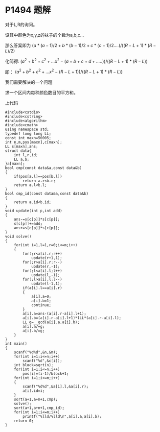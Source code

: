# P1494 题解

对于L,R的询问。

设其中颜色为x,y,z的袜子的个数为a,b,c...

那么答案即为
$(a*(a-1)/2+b*(b-1)/2+c*(c-1)/2....)/((R-L+1)*(R-L)/2)$

化简得:
$(a^2+b^2+c^2+...x^2-(a+b+c+d+.....))/((R-L+1)*(R-L))$

即：
$(a^2+b^2+c^2+...x^2-(R-L+1))/((R-L+1)*(R-L))$

我们需要解决的一个问题

求一个区间内每种颜色数目的平方和。

上代码
```
#include<cstdio>
#include<cstring>
#include<algorithm>
#include<cmath>
using namespace std;
typedef long long LL;
const int maxn=50005;
int n,m,pos[maxn],c[maxn];
LL s[maxn],ans;
struct data{
    int l,r,id;
    LL a,b;
}a[maxn];
bool cmp(const data&a,const data&b)
{
    if(pos[a.l]==pos[b.l])
		return a.r<b.r;
    return a.l<b.l;
}
bool cmp_id(const data&a,const data&b)
{
    return a.id<b.id;
}
void update(int p,int add)
{
    ans-=s[c[p]]*s[c[p]];
    s[c[p]]+=add;
    ans+=s[c[p]]*s[c[p]];
}
void solve()
{
    for(int i=1,l=1,r=0;i<=m;i++)
	{
        for(;r<a[i].r;r++)
			update(r+1,1);
        for(;r>a[i].r;r--)
			update(r,-1);
        for(;l<a[i].l;l++)
			update(l,-1);
        for(;l>a[i].l;l--)
			update(l-1,1);
        if(a[i].l==a[i].r)
		{
            a[i].a=0;
			a[i].b=1;
            continue;
        }
        a[i].a=ans-(a[i].r-a[i].l+1);
        a[i].b=(a[i].r-a[i].l+1)*1LL*(a[i].r-a[i].l);
        LL g=__gcd(a[i].a,a[i].b);
        a[i].a/=g;
		a[i].b/=g;
    }
}
int main()
{
    scanf("%d%d",&n,&m);
    for(int i=1;i<=n;i++)
		scanf("%d",&c[i]);
    int block=sqrt(n);
    for(int i=1;i<=n;i++)
		pos[i]=(i-1)/block+1;
    for(int i=1;i<=m;i++)
	{
        scanf("%d%d",&a[i].l,&a[i].r);
        a[i].id=i;
    }
    sort(a+1,a+m+1,cmp);
    solve();
    sort(a+1,a+m+1,cmp_id);
    for(int i=1;i<=m;i++)
        printf("%lld/%lld\n",a[i].a,a[i].b);
    return 0;
}
```